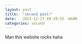 ```yaml
---
layout: post
title:  "second post!"
date:   2021-12-27 09:29:55 -0600
categories: second
---
```


Man this website rocks haha





